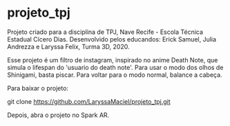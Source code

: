 # projeto_tpj

Projeto criado para a disciplina de TPJ, Nave Recife - Escola Técnica Estadual Cícero Dias. 
Desenvolvido pelos educandos:  Erick Samuel, Julia Andrezza e Laryssa Felix, Turma 3D, 2020.

Esse projeto é um filtro de instagram, inspirado no anime Death Note, que simula o lifespan do 'usuario do death note'.
Para usar o modo dos olhos de Shinigami, basta piscar. Para voltar para o modo normal, balance a cabeça.

Para baixar o projeto:

git clone https://github.com/LaryssaMaciel/projeto_tpj.git

Depois, abra o projeto no Spark AR.
